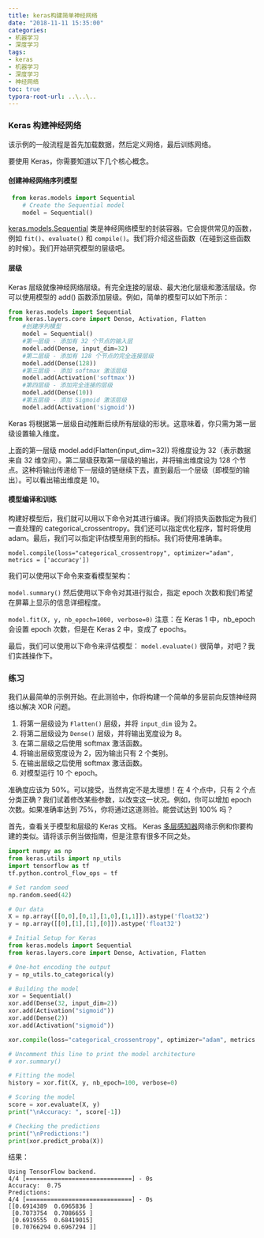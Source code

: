 ```yaml
---
title: keras构建简单神经网络
date: "2018-11-11 15:35:00"
categories:
- 机器学习
- 深度学习
tags:
- keras
- 机器学习
- 深度学习
- 神经网络
toc: true
typora-root-url: ..\..\..
---
```


### Keras 构建神经网络

该示例的一般流程是首先加载数据，然后定义网络，最后训练网络。

要使用 Keras，你需要知道以下几个核心概念。

#### 创建神经网络序列模型

```python
 from keras.models import Sequential
    # Create the Sequential model
    model = Sequential()
```

[keras.models.Sequential](https://link.jianshu.com?t=https%3A%2F%2Fkeras.io%2Fmodels%2Fsequential%2F) 类是神经网络模型的封装容器。它会提供常见的函数，例如 `fit()`、`evaluate()` 和 `compile()`。我们将介绍这些函数（在碰到这些函数的时候）。我们开始研究模型的层级吧。

<!-- more -->

#### 层级

Keras 层级就像神经网络层级。有完全连接的层级、最大池化层级和激活层级。你可以使用模型的 add() 函数添加层级。例如，简单的模型可以如下所示：

```python
from keras.models import Sequential
from keras.layers.core import Dense, Activation, Flatten
    #创建序列模型
    model = Sequential()
    #第一层级 - 添加有 32 个节点的输入层
    model.add(Dense, input_dim=32)
    #第二层级 - 添加有 128 个节点的完全连接层级
    model.add(Dense(128))
    #第三层级 - 添加 softmax 激活层级
    model.add(Activation('softmax'))
    #第四层级 - 添加完全连接的层级
    model.add(Dense(10))
    #第五层级 - 添加 Sigmoid 激活层级
    model.add(Activation('sigmoid'))
```

Keras 将根据第一层级自动推断后续所有层级的形状。这意味着，你只需为第一层级设置输入维度。

上面的第一层级 model.add(Flatten(input_dim=32)) 将维度设为 32（表示数据来自 32 维空间）。第二层级获取第一层级的输出，并将输出维度设为 128 个节点。这种将输出传递给下一层级的链继续下去，直到最后一个层级（即模型的输出）。可以看出输出维度是 10。

#### 模型编译和训练

构建好模型后，我们就可以用以下命令对其进行编译。我们将损失函数指定为我们一直处理的 categorical_crossentropy。我们还可以指定优化程序，暂时将使用 adam。最后，我们可以指定评估模型用到的指标。我们将使用准确率。

```
model.compile(loss="categorical_crossentropy", optimizer="adam", metrics = ['accuracy'])
```

我们可以使用以下命令来查看模型架构：

`model.summary()`
 然后使用以下命令对其进行拟合，指定 epoch 次数和我们希望在屏幕上显示的信息详细程度。

`model.fit(X, y, nb_epoch=1000, verbose=0)`
 注意：在 Keras 1 中，nb_epoch 会设置 epoch 次数，但是在 Keras 2 中，变成了 epochs。

最后，我们可以使用以下命令来评估模型：
 `model.evaluate()`
 很简单，对吧？我们实践操作下。

### 练习

我们从最简单的示例开始。在此测验中，你将构建一个简单的多层前向反馈神经网络以解决 XOR 问题。

1. 将第一层级设为 `Flatten()` 层级，并将 `input_dim` 设为 2。
2. 将第二层级设为 `Dense()` 层级，并将输出宽度设为 8。
3. 在第二层级之后使用 softmax 激活函数。
4. 将输出层级宽度设为 2，因为输出只有 2 个类别。
5. 在输出层级之后使用 softmax 激活函数。
6. 对模型运行 10 个 epoch。

准确度应该为 50%。可以接受，当然肯定不是太理想！在 4 个点中，只有 2 个点分类正确？我们试着修改某些参数，以改变这一状况。例如，你可以增加 epoch 次数。如果准确率达到 75%，你将通过这道测验。能尝试达到 100% 吗？

首先，查看关于模型和层级的 Keras 文档。 Keras [多层感知器](https://link.jianshu.com?t=https%3A%2F%2Fgithub.com%2Ffchollet%2Fkeras%2Fblob%2Fmaster%2Fexamples%2Fmnist_mlp.py)网络示例和你要构建的类似。请将该示例当做指南，但是注意有很多不同之处。

```python
import numpy as np
from keras.utils import np_utils
import tensorflow as tf
tf.python.control_flow_ops = tf

# Set random seed
np.random.seed(42)

# Our data
X = np.array([[0,0],[0,1],[1,0],[1,1]]).astype('float32')
y = np.array([[0],[1],[1],[0]]).astype('float32')

# Initial Setup for Keras
from keras.models import Sequential
from keras.layers.core import Dense, Activation, Flatten

# One-hot encoding the output
y = np_utils.to_categorical(y)

# Building the model
xor = Sequential()
xor.add(Dense(32, input_dim=2))
xor.add(Activation("sigmoid"))
xor.add(Dense(2))
xor.add(Activation("sigmoid"))

xor.compile(loss="categorical_crossentropy", optimizer="adam", metrics = ['accuracy'])

# Uncomment this line to print the model architecture
# xor.summary()

# Fitting the model
history = xor.fit(X, y, nb_epoch=100, verbose=0)

# Scoring the model
score = xor.evaluate(X, y)
print("\nAccuracy: ", score[-1])

# Checking the predictions
print("\nPredictions:")
print(xor.predict_proba(X))
```

结果：

```
Using TensorFlow backend.
4/4 [==============================] - 0s
Accuracy:  0.75
Predictions:
4/4 [==============================] - 0s
[[0.6914389  0.6965836 ]
 [0.7073754  0.7086655 ]
 [0.6919555  0.68419015]
 [0.70766294 0.6967294 ]]
```
